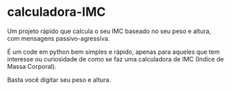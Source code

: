 # calculadora-IMC
Um projeto rápido que calcula o seu IMC baseado no seu peso e altura, com mensagens passivo-agressiva. 



É um code em python bem simples e rápido, apenas para aqueles que tem interesse ou curiosidade de como se faz uma calculadora de IMC (Indíce de Massa Corporal).

Basta você digitar seu peso e altura.
